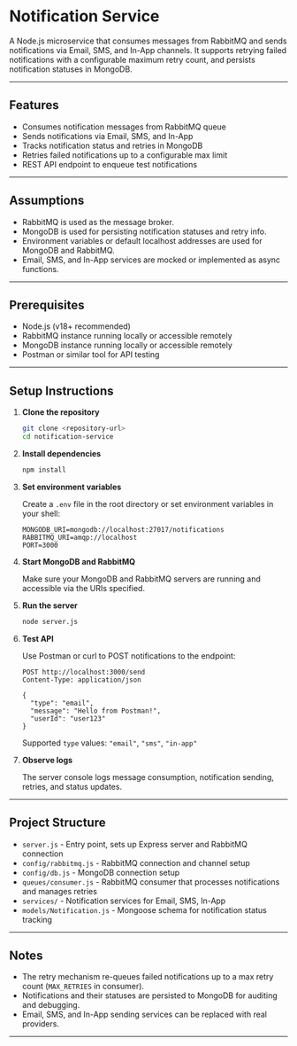 # Notification Service

A Node.js microservice that consumes messages from RabbitMQ and sends notifications via Email, SMS, and In-App channels. It supports retrying failed notifications with a configurable maximum retry count, and persists notification statuses in MongoDB.

---

## Features

- Consumes notification messages from RabbitMQ queue
- Sends notifications via Email, SMS, and In-App
- Tracks notification status and retries in MongoDB
- Retries failed notifications up to a configurable max limit
- REST API endpoint to enqueue test notifications

---

## Assumptions

- RabbitMQ is used as the message broker.
- MongoDB is used for persisting notification statuses and retry info.
- Environment variables or default localhost addresses are used for MongoDB and RabbitMQ.
- Email, SMS, and In-App services are mocked or implemented as async functions.

---

## Prerequisites

- Node.js (v18+ recommended)
- RabbitMQ instance running locally or accessible remotely
- MongoDB instance running locally or accessible remotely
- Postman or similar tool for API testing

---

## Setup Instructions

1. **Clone the repository**

   ```bash
   git clone <repository-url>
   cd notification-service
   ```

2. **Install dependencies**

   ```bash
   npm install
   ```

3. **Set environment variables**

   Create a `.env` file in the root directory or set environment variables in your shell:

   ```env
   MONGODB_URI=mongodb://localhost:27017/notifications
   RABBITMQ_URI=amqp://localhost
   PORT=3000
   ```

4. **Start MongoDB and RabbitMQ**

   Make sure your MongoDB and RabbitMQ servers are running and accessible via the URIs specified.

5. **Run the server**

   ```bash
   node server.js
   ```

6. **Test API**

   Use Postman or curl to POST notifications to the endpoint:

   ```http
   POST http://localhost:3000/send
   Content-Type: application/json

   {
     "type": "email",
     "message": "Hello from Postman!",
     "userId": "user123"
   }
   ```

   Supported `type` values: `"email"`, `"sms"`, `"in-app"`

7. **Observe logs**

   The server console logs message consumption, notification sending, retries, and status updates.

---

## Project Structure

- `server.js` - Entry point, sets up Express server and RabbitMQ connection
- `config/rabbitmq.js` - RabbitMQ connection and channel setup
- `config/db.js` - MongoDB connection setup
- `queues/consumer.js` - RabbitMQ consumer that processes notifications and manages retries
- `services/` - Notification services for Email, SMS, In-App
- `models/Notification.js` - Mongoose schema for notification status tracking

---

## Notes

- The retry mechanism re-queues failed notifications up to a max retry count (`MAX_RETRIES` in consumer).
- Notifications and their statuses are persisted to MongoDB for auditing and debugging.
- Email, SMS, and In-App sending services can be replaced with real providers.

---
